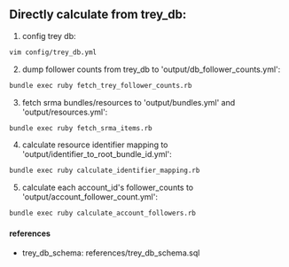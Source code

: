 ##  Directly calculate from trey_db:

1. config trey db:

 ``` bash
vim config/trey_db.yml
```

2. dump follower counts from trey_db to 'output/db_follower_counts.yml':

 ```bash
bundle exec ruby fetch_trey_follower_counts.rb
```

3. fetch srma bundles/resources to 'output/bundles.yml' and 'output/resources.yml':

 ```bash
bundle exec ruby fetch_srma_items.rb
```

4. calculate resource identifier mapping to 'output/identifier_to_root_bundle_id.yml':

 ```bash
bundle exec ruby calculate_identifier_mapping.rb
```

5. calculate each account_id's follower_counts to 'output/account_follower_count.yml':
    
 ```bash
bundle exec ruby calculate_account_followers.rb
```


#### references

* trey_db_schema: references/trey_db_schema.sql

